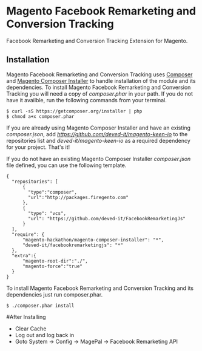 # Magento Facebook Remarketing and Conversion Tracking
Facebook Remarketing and Conversion Tracking Extension for Magento.

## Installation ##

Magento Facebook Remarketing and Conversion Tracking uses [Composer](http://getcomposer.org) and [Magento Composer Installer](https://github.com/magento-hackathon/magento-composer-installer) to handle installation of the module and its dependencies. To install Magento Facebook Remarketing and Conversion Tracking you will need a copy of _composer.phar_ in your path. If you do not have it availble, run the following commands from your terminal.

    $ curl -sS https://getcomposer.org/installer | php
    $ chmod a+x composer.phar

If you are already using Magento Composer Installer and have an existing _composer.json_, add _https://github.com/deved-it/magento-keen-io_ to the repositories list and _deved-it/magento-keen-io_ as a required dependency for your project. That's it!

If you do not have an existing Magento Composer Installer _composer.json_ file defined, you can use the following template.

    {
      "repositories": [
          {
            "type":"composer",
            "url":"http://packages.firegento.com"
          },
          {
            "type": "vcs",
            "url": "https://github.com/deved-it/FacebookRemarketingJs"
          }
      ],
      "require": {
          "magento-hackathon/magento-composer-installer": "*",
          "deved-it/facebookremarketingjs": "*"
      },
      "extra":{
          "magento-root-dir":"./",
          "magento-force":"true"
      }
    }


To install Magento Facebook Remarketing and Conversion Tracking and its dependencies just run composer.phar.

    $ ./composer.phar install

#After Installing

- Clear Cache
- Log out and log back in
- Goto System -> Config -> MagePal -> Facebook Remarketing API
